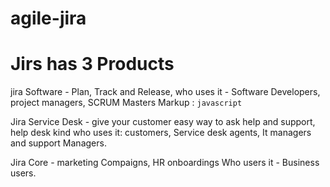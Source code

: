 # agile-jira


# Jirs has 3 Products
jira Software - Plan, Track and Release,
     who uses it - 
     Software Developers, project managers, SCRUM Masters
Markup : ```javascript
         ```
     

Jira Service Desk - give your customer easy way to ask help and support, help desk kind
     who uses it: customers, Service desk agents, It managers and support Managers.

Jira Core - marketing Compaigns, HR onboardings
     Who users it - Business users.


 
